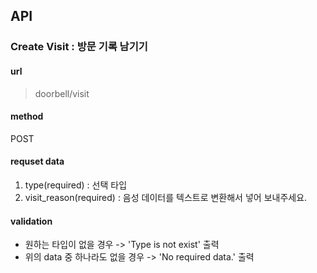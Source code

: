 
## API

### Create Visit : 방문 기록 남기기
#### url
> doorbell/visit
#### method
POST
#### requset data
1. type(required) : 선택 타입
2. visit_reason(required) : 음성 데이터를 텍스트로 변환해서 넣어 보내주세요.
#### validation
- 원하는 타입이 없을 경우 -> 'Type is not exist' 출력
- 위의 data 중 하나라도 없을 경우 -> 'No required data.' 출력

